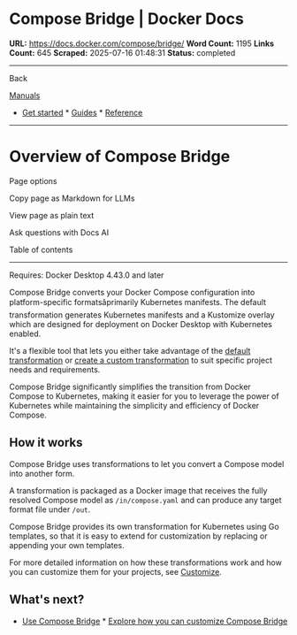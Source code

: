 # Compose Bridge | Docker Docs

**URL:** https://docs.docker.com/compose/bridge/
**Word Count:** 1195
**Links Count:** 645
**Scraped:** 2025-07-16 01:48:31
**Status:** completed

---

Back

[Manuals](https://docs.docker.com/manuals/)

  * [Get started](https://docs.docker.com/get-started/)   * [Guides](https://docs.docker.com/guides/)   * [Reference](https://docs.docker.com/reference/)

* * *

# Overview of Compose Bridge

Page options

Copy page as Markdown for LLMs

View page as plain text

Ask questions with Docs AI

Table of contents

* * *

Requires: Docker Desktop 4.43.0 and later

Compose Bridge converts your Docker Compose configuration into platform-specific formatsâprimarily Kubernetes manifests. The default transformation generates Kubernetes manifests and a Kustomize overlay which are designed for deployment on Docker Desktop with Kubernetes enabled.

It's a flexible tool that lets you either take advantage of the [default transformation](https://docs.docker.com/compose/bridge/usage/) or [create a custom transformation](https://docs.docker.com/compose/bridge/customize/) to suit specific project needs and requirements.

Compose Bridge significantly simplifies the transition from Docker Compose to Kubernetes, making it easier for you to leverage the power of Kubernetes while maintaining the simplicity and efficiency of Docker Compose.

## How it works

Compose Bridge uses transformations to let you convert a Compose model into another form.

A transformation is packaged as a Docker image that receives the fully resolved Compose model as `/in/compose.yaml` and can produce any target format file under `/out`.

Compose Bridge provides its own transformation for Kubernetes using Go templates, so that it is easy to extend for customization by replacing or appending your own templates.

For more detailed information on how these transformations work and how you can customize them for your projects, see [Customize](https://docs.docker.com/compose/bridge/customize/).

## What's next?

  * [Use Compose Bridge](https://docs.docker.com/compose/bridge/usage/)   * [Explore how you can customize Compose Bridge](https://docs.docker.com/compose/bridge/customize/)
